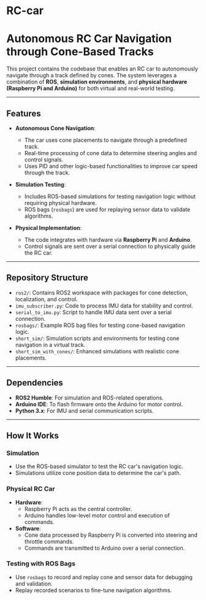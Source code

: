 # RC-car

# Autonomous RC Car Navigation through Cone-Based Tracks

This project contains the codebase that enables an RC car to autonomously navigate through a track defined by cones. The system leverages a combination of **ROS**, **simulation environments**, and **physical hardware (Raspberry Pi and Arduino)** for both virtual and real-world testing.

---

## Features

- **Autonomous Cone Navigation**:
  - The car uses cone placements to navigate through a predefined track.
  - Real-time processing of cone data to determine steering angles and control signals.
  - Uses PID and other logic-based functionalities to improve car speed through the track.

- **Simulation Testing**:
  - Includes ROS-based simulations for testing navigation logic without requiring physical hardware.
  - ROS bags (`rosbags`) are used for replaying sensor data to validate algorithms.

- **Physical Implementation**:
  - The code integrates with hardware via **Raspberry Pi** and **Arduino**.
  - Control signals are sent over a serial connection to physically guide the RC car.

---

## Repository Structure

- `ros2/`: Contains ROS2 workspace with packages for cone detection, localization, and control.
- `imu_subscriber.py`: Code to process IMU data for stability and control.
- `serial_to_imu.py`: Script to handle IMU data sent over a serial connection.
- `rosbags/`: Example ROS bag files for testing cone-based navigation logic.
- `short_sim/`: Simulation scripts and environments for testing cone navigation in a virtual track.
- `short_sim_with_cones/`: Enhanced simulations with realistic cone placements.

---

## Dependencies

- **ROS2 Humble**: For simulation and ROS-related operations.
- **Arduino IDE**: To flash firmware onto the Arduino for motor control.
- **Python 3.x**: For IMU and serial communication scripts.

---

## How It Works

### Simulation
- Use the ROS-based simulator to test the RC car's navigation logic.
- Simulations utilize cone position data to determine the car's path.

### Physical RC Car
- **Hardware**:
  - Raspberry Pi acts as the central controller.
  - Arduino handles low-level motor control and execution of commands.
- **Software**:
  - Cone data processed by Raspberry Pi is converted into steering and throttle commands.
  - Commands are transmitted to Arduino over a serial connection.

### Testing with ROS Bags
- Use `rosbags` to record and replay cone and sensor data for debugging and validation.
- Replay recorded scenarios to fine-tune navigation algorithms.

